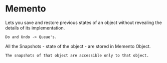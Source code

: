# Memento

Lets you save and restore previous states of an object without revealing the
details of its implementation.

    Do and Undo -> Queue's.

All the Snapshots - state of the object - are stored in Memento Object.

    The snapshots of that object are accessible only to that object.